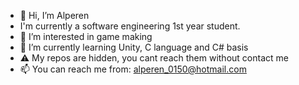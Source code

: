 - 👋 Hi, I’m Alperen
-    I'm currently a software engineering 1st year student.
- 👀 I’m interested in game making    
- 🌱 I’m currently learning Unity, C language and C# basis
- ⚠️ My repos are hidden, you cant reach them without contact me
- 📫 You can reach me from: alperen_0150@hotmail.com

<!---
alperenavan882/alperenavan882 is a ✨ special ✨ repository because its `README.md` (this file) appears on your GitHub profile.
You can click the Preview link to take a look at your changes.
--->
